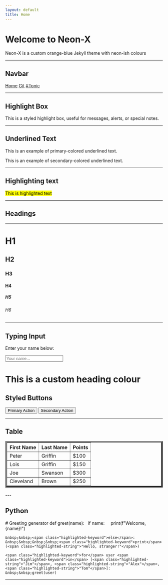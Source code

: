 ```yaml
---
layout: default
title: Home
---
```




# Welcome to Neon-X

Neon-X is a custom orange-blue Jekyll theme with neon-ish colours

---

## Navbar

<div class="floating-navbar">
  <a href="https://v659.github.io/jekyll_theme-new-v659/">Home</a>
  <a href="https://github.com/v659/jekyll_theme-new-v659">Git</a>
  <a href="https://tonic.hackclub.com/">#Tonic</a>
</div>

---

## Highlight Box

<div class="highlight-box">
   This is a styled highlight box, useful for messages, alerts, or special notes.
</div>

---

## Underlined Text

<p class="underline-primary">This is an example of primary-colored underlined text.</p>
<p class="underline-secondary">This is an example of secondary-colored underlined text.</p>

---
## Highlighting text

<mark>This is highlighted text</mark>

---
## Headings

---

<p><h1>H1</h1><h2>H2</h2><h3>H3</h3><h4>H4</h4><h5>H5</h5><h6>H6</h6></p>

---

##  Typing Input

<div class="card">
  <p>Enter your name below:</p>
  <input type="text" class="typing-box" placeholder="Your name..." />
</div>

# This is a custom heading colour

<div class="card">
  <h2>Styled Buttons</h2>
  <button class="btn-primary">Primary Action</button>
  <button class="btn-secondary">Secondary Action</button>
</div>

---

## Table

<table border=5>
  <tr>
  <th>First Name</th>
  <th>Last Name</th>
  <th>Points</th>
  </tr>
  <tr>
  <td>Peter</td>
  <td>Griffin</td>
  <td>$100</td>
  </tr>
  <tr>
  <td>Lois</td>
  <td>Griffin</td>
  <td>$150</td>
  </tr>
  <tr>
  <td>Joe</td>
  <td>Swanson</td>
  <td>$300</td>
  </tr>
  <tr>
  <td>Cleveland</td>
  <td>Brown</td>
  <td>$250</td>
  </tr>
</table>
---

## Python
<div class="code-editor-container">

  <div id="highlighted-code">
    <span class="highlighted-comment"># Greeting generator</span>
    <span class="highlighted-keyword">def</span> greet(<span class="highlighted-keyword">name</span>):
    &nbsp;&nbsp;<span class="highlighted-keyword">if</span> name:
    &nbsp;&nbsp;&nbsp;&nbsp;<span class="highlighted-keyword">print</span>(<span class="highlighted-string">f"Welcome, {name}!"</span>)

    &nbsp;&nbsp;<span class="highlighted-keyword">else</span>:
    &nbsp;&nbsp;&nbsp;&nbsp;<span class="highlighted-keyword">print</span>(<span class="highlighted-string">"Hello, stranger!"</span>)

    <span class="highlighted-keyword">for</span> user <span class="highlighted-keyword">in</span> [<span class="highlighted-string">"Jim"</span>, <span class="highlighted-string">"Alex"</span>, <span class="highlighted-string">"Tom"</span>]:
    &nbsp;&nbsp;greet(user)
  </div>
</div>










---

